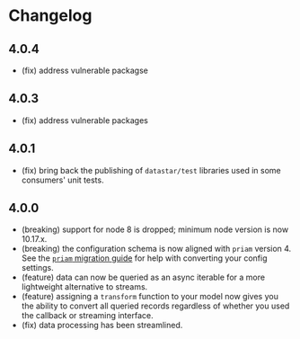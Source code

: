 # Changelog

## 4.0.4

- (fix) address vulnerable packagse

## 4.0.3

- (fix) address vulnerable packages

## 4.0.1

- (fix) bring back the publishing of `datastar/test` libraries used in some consumers' unit tests.

## 4.0.0

- (breaking) support for node 8 is dropped; minimum node version is now 10.17.x.
- (breaking) the configuration schema is now aligned with `priam` version 4. See the [`priam` migration guide](https://github.com/godaddy/node-priam/blob/master/MIGRATION.md) for help with converting your config settings.
- (feature) data can now be queried as an async iterable for a more lightweight alternative to streams.
- (feature) assigning a `transform` function to your model now gives you the ability to convert all queried records regardless of whether you used the callback or streaming interface.
- (fix) data processing has been streamlined.
